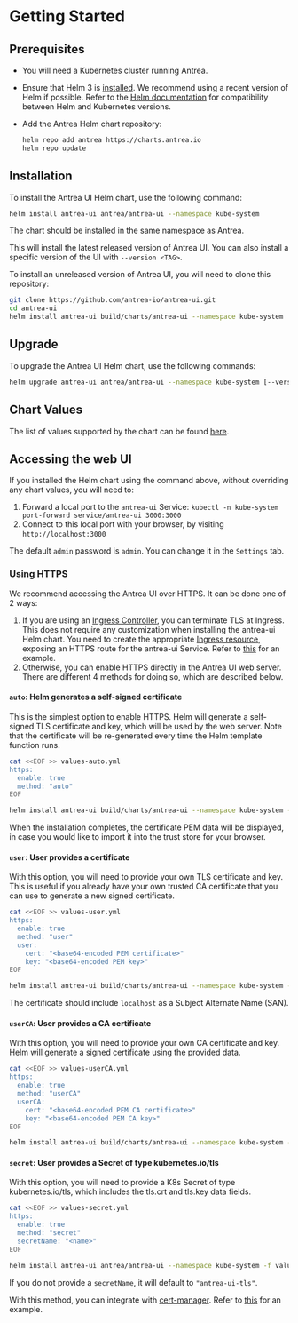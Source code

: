 # Getting Started

## Prerequisites

* You will need a Kubernetes cluster running Antrea.
* Ensure that Helm 3 is [installed](https://helm.sh/docs/intro/install/). We
  recommend using a recent version of Helm if possible. Refer to the [Helm
  documentation](https://helm.sh/docs/topics/version_skew/) for compatibility
  between Helm and Kubernetes versions.
* Add the Antrea Helm chart repository:

  ```bash
  helm repo add antrea https://charts.antrea.io
  helm repo update
  ```

## Installation

To install the Antrea UI Helm chart, use the following command:

```bash
helm install antrea-ui antrea/antrea-ui --namespace kube-system
```

The chart should be installed in the same namespace as Antrea.

This will install the latest released version of Antrea UI. You can also install
a specific version of the UI with `--version <TAG>`.

To install an unreleased version of Antrea UI, you will need to clone this
repository:

```bash
git clone https://github.com/antrea-io/antrea-ui.git
cd antrea-ui
helm install antrea-ui build/charts/antrea-ui --namespace kube-system
```

## Upgrade

To upgrade the Antrea UI Helm chart, use the following commands:

```bash
helm upgrade antrea-ui antrea/antrea-ui --namespace kube-system [--version <TAG>]
```

## Chart Values

The list of values supported by the chart can be found
[here](../build/charts/antrea-ui/README.md).

## Accessing the web UI

If you installed the Helm chart using the command above, without overriding any
chart values, you will need to:

1. Forward a local port to the `antrea-ui` Service: `kubectl -n kube-system port-forward service/antrea-ui 3000:3000`
2. Connect to this local port with your browser, by visiting `http://localhost:3000`

The default `admin` password is `admin`. You can change it in the `Settings`
tab.

### Using HTTPS

We recommend accessing the Antrea UI over HTTPS. It can be done one of 2 ways:

1. If you are using an [Ingress Controller](https://kubernetes.io/docs/concepts/services-networking/ingress-controllers/),
   you can terminate TLS at Ingress. This does not require any customization
   when installing the antrea-ui Helm chart. You need to create the appropriate
   [Ingress resource](https://kubernetes.io/docs/concepts/services-networking/ingress/),
   exposing an HTTPS route for the antrea-ui Service. Refer to [this](reference-deployments.md#ingress-with-nginx--cert-manager-lets-encrypt-on-eks)
   for an example.
2. Otherwise, you can enable HTTPS directly in the Antrea UI web server. There
   are different 4 methods for doing so, which are described below.

#### `auto`: Helm generates a self-signed certificate

This is the simplest option to enable HTTPS. Helm will generate a self-signed
TLS certificate and key, which will be used by the web server. Note that the
certificate will be re-generated every time the Helm template function runs.

```bash
cat <<EOF >> values-auto.yml
https:
  enable: true
  method: "auto"
EOF

helm install antrea-ui build/charts/antrea-ui --namespace kube-system -f values-auto.yml
```

When the installation completes, the certificate PEM data will be displayed, in
case you would like to import it into the trust store for your browser.

#### `user`: User provides a certificate

With this option, you will need to provide your own TLS certificate and
key. This is useful if you already have your own trusted CA certificate that you
can use to generate a new signed certificate.

```bash
cat <<EOF >> values-user.yml
https:
  enable: true
  method: "user"
  user:
    cert: "<base64-encoded PEM certificate>"
    key: "<base64-encoded PEM key>"
EOF

helm install antrea-ui build/charts/antrea-ui --namespace kube-system -f values-user.yml
```

The certificate should include `localhost` as a Subject Alternate Name (SAN).

#### `userCA`: User provides a CA certificate

With this option, you will need to provide your own CA certificate and
key. Helm will generate a signed certificate using the provided data.

```bash
cat <<EOF >> values-userCA.yml
https:
  enable: true
  method: "userCA"
  userCA:
    cert: "<base64-encoded PEM CA certificate>"
    key: "<base64-encoded PEM CA key>"
EOF

helm install antrea-ui build/charts/antrea-ui --namespace kube-system -f values-userCA.yml
```

#### `secret`: User provides a Secret of type kubernetes.io/tls

With this option, you will need to provide a K8s Secret of type
kubernetes.io/tls, which includes the tls.crt and tls.key data fields.

```bash
cat <<EOF >> values-secret.yml
https:
  enable: true
  method: "secret"
  secretName: "<name>"
EOF

helm install antrea-ui antrea/antrea-ui --namespace kube-system -f values-secret.yml
```

If you do not provide a `secretName`, it will default to `"antrea-ui-tls"`.

With this method, you can integrate with [cert-manager](https://cert-manager.io/).
Refer to [this](reference-deployments.md#loadbalancer-service-with-metallb--cert-manager-self-signed)
for an example.
